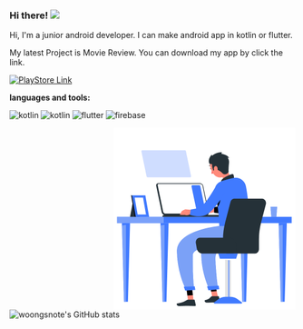   ### Hi there! <img src="https://user-images.githubusercontent.com/42378118/110234147-e3259600-7f4e-11eb-95be-0c4047144dea.gif" width="30"><br>
  
  Hi, I'm a junior android developer. I can make android app in kotlin or flutter. 
  
 My latest Project is Movie Review. You can download my app by click the link.
  
  <a href="https://play.google.com/store/apps/details?id=com.woongsnote.mcb">
    <img alt="PlayStore Link" width="100px" src="https://www.vectorlogo.zone/logos/google_play/google_play-ar21.svg" />
  </a>
  

**languages and tools:**  

  <img src="https://www.vectorlogo.zone/logos/android/android-icon.svg" alt="kotlin" width="32" height="32"/> <img src="https://www.vectorlogo.zone/logos/kotlinlang/kotlinlang-icon.svg" alt="kotlin" width="32" height="32"/> <img src="https://www.vectorlogo.zone/logos/flutterio/flutterio-icon.svg" alt="flutter" width="32" height="32"/> <img src="https://www.vectorlogo.zone/logos/firebase/firebase-icon.svg" alt="firebase" width="32" height="32"/>

  
<img align="right" alt="GIF" src="https://github.com/woongsnote/woongsnote/blob/dff6a17a5081bea01a5b0b0287ec45814e029fcc/programming.gif" width="320" />

![woongsnote's GitHub stats](https://github-readme-stats.vercel.app/api?username=woongsnote&show_icons=true)
  
